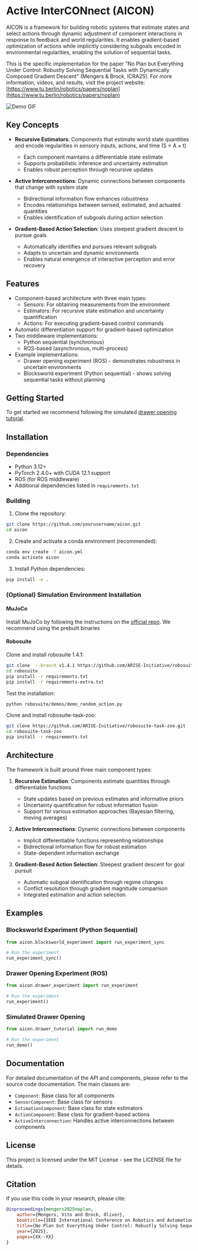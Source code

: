 # Active InterCONnect (AICON)

AICON is a framework for building robotic systems that estimate states and select actions through dynamic adjustment of component interactions in response to feedback and world regularities. It enables gradient-based optimization of actions while implicitly considering subgoals encoded in environmental regularities, enabling the solution of sequential tasks.

This is the specific implementation for the paper "No Plan but Everything Under Control: Robustly Solving Sequential Tasks with Dynamically Composed Gradient Descent" (Mengers & Brock, ICRA25). For more information, videos, and results, visit the project website: [https://www.tu.berlin/robotics/papers/noplan](https://www.tu.berlin/robotics/papers/noplan)

![Demo GIF](assets/demo.gif)

## Key Concepts

- **Recursive Estimators**: Components that estimate world state quantities and encode regularities in sensory inputs, actions, and time (S × A × t)
  - Each component maintains a differentiable state estimate
  - Supports probabilistic inference and uncertainty estimation
  - Enables robust perception through recursive updates

- **Active Interconnections**: Dynamic connections between components that change with system state
  - Bidirectional information flow enhances robustness
  - Encodes relationships between sensed, estimated, and actuated quantities
  - Enables identification of subgoals during action selection

- **Gradient-Based Action Selection**: Uses steepest gradient descent to pursue goals
  - Automatically identifies and pursues relevant subgoals
  - Adapts to uncertain and dynamic environments
  - Enables natural emergence of interactive perception and error recovery

## Features

- Component-based architecture with three main types:
  - Sensors: For obtaining measurements from the environment
  - Estimators: For recursive state estimation and uncertainty quantification
  - Actions: For executing gradient-based control commands
- Automatic differentiation support for gradient-based optimization
- Two middleware implementations:
  - Python sequential (synchronous)
  - ROS-based (asynchronous, multi-process)
- Example implementations:
  - Drawer opening experiment (ROS) - demonstrates robustness in uncertain environments
  - Blocksworld experiment (Python sequential) - shows solving sequential tasks without planning


## Getting Started

To get started we recommend following the simulated [drawer opening tutorial](Tutorial.md). 

## Installation

### Dependencies

- Python 3.12+
- PyTorch 2.4.0+ with CUDA 12.1 support
- ROS (for ROS middleware)
- Additional dependencies listed in `requirements.txt`

### Building

1. Clone the repository:
```bash
git clone https://github.com/yourusername/aicon.git
cd aicon
```

2. Create and activate a conda environment (recommended):
```bash
conda env create -f aicon.yml
conda activate aicon
```

3. Install Python dependencies:
```bash
pip install -e .
```

### (Optional) Simulation Environment Installation

#### MuJoCo
Install MuJoCo by following the instructions on the [official repo](https://github.com/google-deepmind/mujoco?tab=readme-ov-file#installation). We recommend using the prebuilt binaries 

#### Robosuite

Clone and install robosuite 1.4.1:
```bash
git clone  --branch v1.4.1 https://github.com/ARISE-Initiative/robosuite.git
cd robosuite
pip install -r requirements.txt
pip install -r requirements-extra.txt
```
Test the installation:

```bash
python robosuite/demos/demo_random_action.py
```

Clone and install robosuite-task-zoo:
```bash
git clone https://github.com/ARISE-Initiative/robosuite-task-zoo.git
cd robosuite-task-zoo
pip install -r requirements.txt
```

## Architecture

The framework is built around three main component types:

1. **Recursive Estimation**: Components estimate quantities through differentiable functions
   - State updates based on previous estimates and informative priors
   - Uncertainty quantification for robust information fusion
   - Support for various estimation approaches (Bayesian filtering, moving averages)

2. **Active Interconnections**: Dynamic connections between components
   - Implicit differentiable functions representing relationships
   - Bidirectional information flow for robust estimation
   - State-dependent information exchange

3. **Gradient-Based Action Selection**: Steepest gradient descent for goal pursuit
   - Automatic subgoal identification through regime changes
   - Conflict resolution through gradient magnitude comparison
   - Integrated estimation and action selection

## Examples

### Blocksworld Experiment (Python Sequential)

```python
from aicon.blocksworld_experiment import run_experiment_sync

# Run the experiment
run_experiment_sync()
```

### Drawer Opening Experiment (ROS)

```python
from aicon.drawer_experiment import run_experiment

# Run the experiment
run_experiment()
```

### Simulated Drawer Opening

```python
from aicon.drawer_tutorial import run_demo

# Run the experiment
run_demo()
```

## Documentation

For detailed documentation of the API and components, please refer to the source code documentation. The main classes are:

- `Component`: Base class for all components
- `SensorComponent`: Base class for sensors
- `EstimationComponent`: Base class for state estimators
- `ActionComponent`: Base class for gradient-based actions
- `ActiveInterconnection`: Handles active interconnections between components

## License

This project is licensed under the MIT License - see the LICENSE file for details.

## Citation

If you use this code in your research, please cite:

```bibtex
@inproceedings{mengers2025noplan,
	author={Mengers, Vito and Brock, Oliver},
	booktitle={IEEE International Conference on Robotics and Automation (ICRA)}, 
	title={No Plan but Everything Under Control: Robustly Solving Sequential Tasks with Dynamically Composed Gradient Descent}, 
	year={2025},
	pages={XX--XX}
}
```